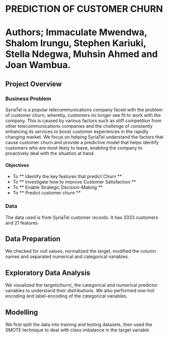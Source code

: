# **PREDICTION OF CUSTOMER CHURN**
# **Authors;** Immaculate Mwendwa, Shalom Irungu, Stephen Kariuki, Stella Ndegwa, Muhsin Ahmed and Joan Wambua.
## Project Overview
### Business Problem
SyriaTel is a popular telecommunications company faced with the problem of customer churn, whereby, customers no longer see fit to work with the company. This is caused by various factors such as stiff competition from other telecommunications companies and the challenge of constantly enhancing its services to boost customer experiences in the rapidly changing market. We focus on helping SyriaTel understand the factors that cause customer churn and provide a predictive model that helps identify customers who are most likely to leave, enabling the company to proactively deal with the situation at hand.
#### Objectives
* To ** Identify the key features that predict Churn **
* To ** Investigate how to improve Customer Satisfaction **
* To ** Enable Strategic Decision-Making **
* To ** Predict customer churn **
### Data
The data used is from SyriaTel customer records. It has 3333 customers and 21 features 
## Data Preparation
We checked for null values, normalized the target, modified the column names and separated numerical and categorical variables.
## Exploratory Data Analysis
We visualized the target(churn), the categorical and numerical predictor variables  to understand their distributions. We also performed one-hot encoding and label-encoding of the categorical variables.
## Modelling
We first split the data into training and testing datasets, then used the SMOTE technique to deal with class imbalance in the target variable
